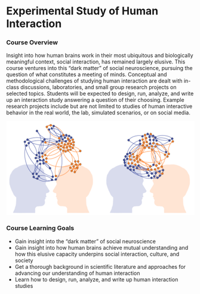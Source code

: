 # Experimental Study of Human Interaction

### Course Overview
Insight into how human brains work in their most ubiquitous and biologically meaningful context, social interaction, has remained largely elusive. This course ventures into this “dark matter” of social neuroscience, pursuing the question of what constitutes a meeting of minds. Conceptual and methodological challenges of studying human interaction are dealt with in-class discussions, laboratories, and small group research projects on selected topics. Students will be expected to design, run, analyze, and write up an interaction study answering a question of their choosing. Example research projects include but are not limited to studies of human interactive behavior in the real world, the lab, simulated scenarios, or on social media.

![alt text](./images/meetingsofminds.png?raw=true)

### Course Learning Goals
-	Gain insight into the “dark matter” of social neuroscience
-	Gain insight into how human brains achieve mutual understanding and how this elusive capacity underpins social interaction, culture, and society
-	Get a thorough background in scientific literature and approaches for advancing our understanding of human interaction
-	Learn how to design, run, analyze, and write up human interaction studies
